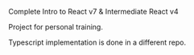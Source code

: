 Complete Intro to React v7 & Intermediate React v4

Project for personal training.

Typescript implementation is done in a different repo.
